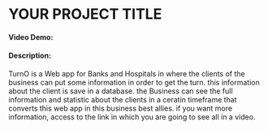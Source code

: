 # YOUR PROJECT TITLE
#### Video Demo:  <URL HERE>
#### Description:
TurnO is a Web app for Banks and Hospitals in where the clients of the business can put some information in order to get the turn. this information about the client is save in a database.
the Business can see the full information and statistic about the clients in a ceratin timeframe that converts this web app in this business best allies. if you want more information, access to the link in which you are going to see all in a video.